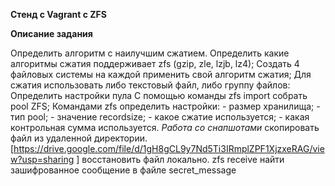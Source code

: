**Стенд с Vagrant c ZFS**

**Описание задания**

Определить алгоритм с наилучшим сжатием.
Определить какие алгоритмы сжатия поддерживает zfs (gzip, zle, lzjb, lz4);
Создать 4 файловых системы на каждой применить свой алгоритм сжатия;
Для сжатия использовать либо текстовый файл, либо группу файлов:
Определить настройки пула
С помощью команды zfs import собрать pool ZFS;
Командами zfs определить настройки:
    - размер хранилища;
    - тип pool;
    - значение recordsize;
    - какое сжатие используется;
    - какая контрольная сумма используется.
*Работа со снапшотами*
скопировать файл из удаленной директории.   [https://drive.google.com/file/d/1gH8gCL9y7Nd5Ti3IRmplZPF1XjzxeRAG/view?usp=sharing ]
восстановить файл локально. zfs receive
найти зашифрованное сообщение в файле secret_message
